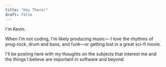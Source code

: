 ```yaml
---
title: "Hey There!"
draft: false
---
```

I'm Kevin.

When I'm not coding, I'm likely producing music— I love the rhythms of prog-rock, drum and bass, and funk—or getting lost in a great sci-fi movie.

I'll be posting here with my thoughts on the subjects that interest me and the things I believe are important in software and beyond.
